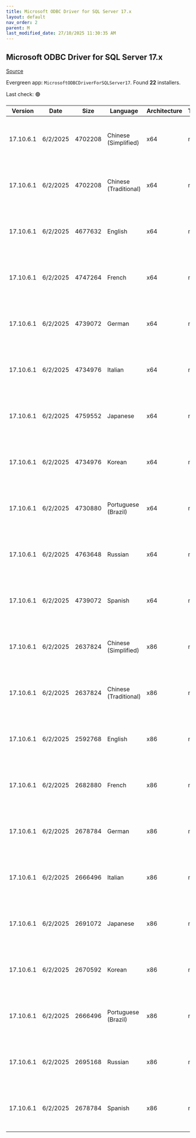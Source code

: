 ```yaml
---
title: Microsoft ODBC Driver for SQL Server 17.x
layout: default
nav_order: 2
parent: M
last_modified_date: 27/10/2025 11:30:35 AM
---
```


## Microsoft ODBC Driver for SQL Server 17.x

[Source](https://learn.microsoft.com/en-us/sql/connect/odbc/download-odbc-driver-for-sql-server)

Evergreen app: `MicrosoftODBCDriverForSQLServer17`. Found **22** installers.

Last check: 🟢

| Version   | Date     | Size    | Language              | Architecture | Type | URI                                                                                                                                                                                                                                          |
| --------- | -------- | ------- | --------------------- | ------------ | ---- | -------------------------------------------------------------------------------------------------------------------------------------------------------------------------------------------------------------------------------------------- |
| 17.10.6.1 | 6/2/2025 | 4702208 | Chinese (Simplified)  | x64          | msi  | [https://download.microsoft.com/download/6/f/f/6ffefc73-39ab-4cc0-bb7c-4093d64c2669/zh-CN/17.10.6.1/x64/msodbcsql.msi](https://download.microsoft.com/download/6/f/f/6ffefc73-39ab-4cc0-bb7c-4093d64c2669/zh-CN/17.10.6.1/x64/msodbcsql.msi) |
| 17.10.6.1 | 6/2/2025 | 4702208 | Chinese (Traditional) | x64          | msi  | [https://download.microsoft.com/download/6/f/f/6ffefc73-39ab-4cc0-bb7c-4093d64c2669/zh-TW/17.10.6.1/x64/msodbcsql.msi](https://download.microsoft.com/download/6/f/f/6ffefc73-39ab-4cc0-bb7c-4093d64c2669/zh-TW/17.10.6.1/x64/msodbcsql.msi) |
| 17.10.6.1 | 6/2/2025 | 4677632 | English               | x64          | msi  | [https://download.microsoft.com/download/6/f/f/6ffefc73-39ab-4cc0-bb7c-4093d64c2669/en-US/17.10.6.1/x64/msodbcsql.msi](https://download.microsoft.com/download/6/f/f/6ffefc73-39ab-4cc0-bb7c-4093d64c2669/en-US/17.10.6.1/x64/msodbcsql.msi) |
| 17.10.6.1 | 6/2/2025 | 4747264 | French                | x64          | msi  | [https://download.microsoft.com/download/6/f/f/6ffefc73-39ab-4cc0-bb7c-4093d64c2669/fr-FR/17.10.6.1/x64/msodbcsql.msi](https://download.microsoft.com/download/6/f/f/6ffefc73-39ab-4cc0-bb7c-4093d64c2669/fr-FR/17.10.6.1/x64/msodbcsql.msi) |
| 17.10.6.1 | 6/2/2025 | 4739072 | German                | x64          | msi  | [https://download.microsoft.com/download/6/f/f/6ffefc73-39ab-4cc0-bb7c-4093d64c2669/de-DE/17.10.6.1/x64/msodbcsql.msi](https://download.microsoft.com/download/6/f/f/6ffefc73-39ab-4cc0-bb7c-4093d64c2669/de-DE/17.10.6.1/x64/msodbcsql.msi) |
| 17.10.6.1 | 6/2/2025 | 4734976 | Italian               | x64          | msi  | [https://download.microsoft.com/download/6/f/f/6ffefc73-39ab-4cc0-bb7c-4093d64c2669/it-IT/17.10.6.1/x64/msodbcsql.msi](https://download.microsoft.com/download/6/f/f/6ffefc73-39ab-4cc0-bb7c-4093d64c2669/it-IT/17.10.6.1/x64/msodbcsql.msi) |
| 17.10.6.1 | 6/2/2025 | 4759552 | Japanese              | x64          | msi  | [https://download.microsoft.com/download/6/f/f/6ffefc73-39ab-4cc0-bb7c-4093d64c2669/ja-JP/17.10.6.1/x64/msodbcsql.msi](https://download.microsoft.com/download/6/f/f/6ffefc73-39ab-4cc0-bb7c-4093d64c2669/ja-JP/17.10.6.1/x64/msodbcsql.msi) |
| 17.10.6.1 | 6/2/2025 | 4734976 | Korean                | x64          | msi  | [https://download.microsoft.com/download/6/f/f/6ffefc73-39ab-4cc0-bb7c-4093d64c2669/ko-KR/17.10.6.1/x64/msodbcsql.msi](https://download.microsoft.com/download/6/f/f/6ffefc73-39ab-4cc0-bb7c-4093d64c2669/ko-KR/17.10.6.1/x64/msodbcsql.msi) |
| 17.10.6.1 | 6/2/2025 | 4730880 | Portuguese (Brazil)   | x64          | msi  | [https://download.microsoft.com/download/6/f/f/6ffefc73-39ab-4cc0-bb7c-4093d64c2669/pt-BR/17.10.6.1/x64/msodbcsql.msi](https://download.microsoft.com/download/6/f/f/6ffefc73-39ab-4cc0-bb7c-4093d64c2669/pt-BR/17.10.6.1/x64/msodbcsql.msi) |
| 17.10.6.1 | 6/2/2025 | 4763648 | Russian               | x64          | msi  | [https://download.microsoft.com/download/6/f/f/6ffefc73-39ab-4cc0-bb7c-4093d64c2669/ru-RU/17.10.6.1/x64/msodbcsql.msi](https://download.microsoft.com/download/6/f/f/6ffefc73-39ab-4cc0-bb7c-4093d64c2669/ru-RU/17.10.6.1/x64/msodbcsql.msi) |
| 17.10.6.1 | 6/2/2025 | 4739072 | Spanish               | x64          | msi  | [https://download.microsoft.com/download/6/f/f/6ffefc73-39ab-4cc0-bb7c-4093d64c2669/es-ES/17.10.6.1/x64/msodbcsql.msi](https://download.microsoft.com/download/6/f/f/6ffefc73-39ab-4cc0-bb7c-4093d64c2669/es-ES/17.10.6.1/x64/msodbcsql.msi) |
| 17.10.6.1 | 6/2/2025 | 2637824 | Chinese (Simplified)  | x86          | msi  | [https://download.microsoft.com/download/6/f/f/6ffefc73-39ab-4cc0-bb7c-4093d64c2669/zh-CN/17.10.6.1/x86/msodbcsql.msi](https://download.microsoft.com/download/6/f/f/6ffefc73-39ab-4cc0-bb7c-4093d64c2669/zh-CN/17.10.6.1/x86/msodbcsql.msi) |
| 17.10.6.1 | 6/2/2025 | 2637824 | Chinese (Traditional) | x86          | msi  | [https://download.microsoft.com/download/6/f/f/6ffefc73-39ab-4cc0-bb7c-4093d64c2669/zh-TW/17.10.6.1/x86/msodbcsql.msi](https://download.microsoft.com/download/6/f/f/6ffefc73-39ab-4cc0-bb7c-4093d64c2669/zh-TW/17.10.6.1/x86/msodbcsql.msi) |
| 17.10.6.1 | 6/2/2025 | 2592768 | English               | x86          | msi  | [https://download.microsoft.com/download/6/f/f/6ffefc73-39ab-4cc0-bb7c-4093d64c2669/en-US/17.10.6.1/x86/msodbcsql.msi](https://download.microsoft.com/download/6/f/f/6ffefc73-39ab-4cc0-bb7c-4093d64c2669/en-US/17.10.6.1/x86/msodbcsql.msi) |
| 17.10.6.1 | 6/2/2025 | 2682880 | French                | x86          | msi  | [https://download.microsoft.com/download/6/f/f/6ffefc73-39ab-4cc0-bb7c-4093d64c2669/fr-FR/17.10.6.1/x86/msodbcsql.msi](https://download.microsoft.com/download/6/f/f/6ffefc73-39ab-4cc0-bb7c-4093d64c2669/fr-FR/17.10.6.1/x86/msodbcsql.msi) |
| 17.10.6.1 | 6/2/2025 | 2678784 | German                | x86          | msi  | [https://download.microsoft.com/download/6/f/f/6ffefc73-39ab-4cc0-bb7c-4093d64c2669/de-DE/17.10.6.1/x86/msodbcsql.msi](https://download.microsoft.com/download/6/f/f/6ffefc73-39ab-4cc0-bb7c-4093d64c2669/de-DE/17.10.6.1/x86/msodbcsql.msi) |
| 17.10.6.1 | 6/2/2025 | 2666496 | Italian               | x86          | msi  | [https://download.microsoft.com/download/6/f/f/6ffefc73-39ab-4cc0-bb7c-4093d64c2669/it-IT/17.10.6.1/x86/msodbcsql.msi](https://download.microsoft.com/download/6/f/f/6ffefc73-39ab-4cc0-bb7c-4093d64c2669/it-IT/17.10.6.1/x86/msodbcsql.msi) |
| 17.10.6.1 | 6/2/2025 | 2691072 | Japanese              | x86          | msi  | [https://download.microsoft.com/download/6/f/f/6ffefc73-39ab-4cc0-bb7c-4093d64c2669/ja-JP/17.10.6.1/x86/msodbcsql.msi](https://download.microsoft.com/download/6/f/f/6ffefc73-39ab-4cc0-bb7c-4093d64c2669/ja-JP/17.10.6.1/x86/msodbcsql.msi) |
| 17.10.6.1 | 6/2/2025 | 2670592 | Korean                | x86          | msi  | [https://download.microsoft.com/download/6/f/f/6ffefc73-39ab-4cc0-bb7c-4093d64c2669/ko-KR/17.10.6.1/x86/msodbcsql.msi](https://download.microsoft.com/download/6/f/f/6ffefc73-39ab-4cc0-bb7c-4093d64c2669/ko-KR/17.10.6.1/x86/msodbcsql.msi) |
| 17.10.6.1 | 6/2/2025 | 2666496 | Portuguese (Brazil)   | x86          | msi  | [https://download.microsoft.com/download/6/f/f/6ffefc73-39ab-4cc0-bb7c-4093d64c2669/pt-BR/17.10.6.1/x86/msodbcsql.msi](https://download.microsoft.com/download/6/f/f/6ffefc73-39ab-4cc0-bb7c-4093d64c2669/pt-BR/17.10.6.1/x86/msodbcsql.msi) |
| 17.10.6.1 | 6/2/2025 | 2695168 | Russian               | x86          | msi  | [https://download.microsoft.com/download/6/f/f/6ffefc73-39ab-4cc0-bb7c-4093d64c2669/ru-RU/17.10.6.1/x86/msodbcsql.msi](https://download.microsoft.com/download/6/f/f/6ffefc73-39ab-4cc0-bb7c-4093d64c2669/ru-RU/17.10.6.1/x86/msodbcsql.msi) |
| 17.10.6.1 | 6/2/2025 | 2678784 | Spanish               | x86          | msi  | [https://download.microsoft.com/download/6/f/f/6ffefc73-39ab-4cc0-bb7c-4093d64c2669/es-ES/17.10.6.1/x86/msodbcsql.msi](https://download.microsoft.com/download/6/f/f/6ffefc73-39ab-4cc0-bb7c-4093d64c2669/es-ES/17.10.6.1/x86/msodbcsql.msi) |

